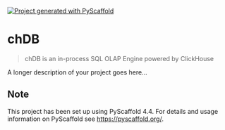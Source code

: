 <!-- These are examples of badges you might want to add to your README:
     please update the URLs accordingly

[![Built Status](https://api.cirrus-ci.com/github/<USER>/chdb.svg?branch=main)](https://cirrus-ci.com/github/<USER>/chdb)
[![ReadTheDocs](https://readthedocs.org/projects/chdb/badge/?version=latest)](https://chdb.readthedocs.io/en/stable/)
[![Coveralls](https://img.shields.io/coveralls/github/<USER>/chdb/main.svg)](https://coveralls.io/r/<USER>/chdb)
[![PyPI-Server](https://img.shields.io/pypi/v/chdb.svg)](https://pypi.org/project/chdb/)
[![Conda-Forge](https://img.shields.io/conda/vn/conda-forge/chdb.svg)](https://anaconda.org/conda-forge/chdb)
[![Monthly Downloads](https://pepy.tech/badge/chdb/month)](https://pepy.tech/project/chdb)
[![Twitter](https://img.shields.io/twitter/url/http/shields.io.svg?style=social&label=Twitter)](https://twitter.com/chdb)
-->

[![Project generated with PyScaffold](https://img.shields.io/badge/-PyScaffold-005CA0?logo=pyscaffold)](https://pyscaffold.org/)

# chDB

> chDB is an in-process SQL OLAP Engine powered by ClickHouse

A longer description of your project goes here...


<!-- pyscaffold-notes -->

## Note

This project has been set up using PyScaffold 4.4. For details and usage
information on PyScaffold see https://pyscaffold.org/.
